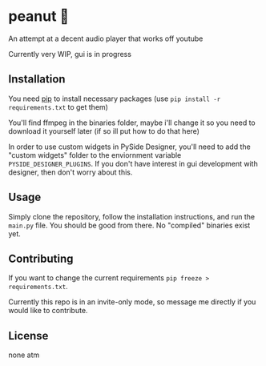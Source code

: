 # peanut 🥜

An attempt at a decent audio player that works off youtube

Currently very WIP, gui is in progress

## Installation

You need [pip](https://pip.pypa.io/en/stable/) to install necessary packages (use `pip install -r requirements.txt` to get them)

You'll find ffmpeg in the binaries folder, maybe i'll change it so you need to download it yourself later (if so ill put how to do that here)

In order to use custom widgets in PySide Designer, you'll need to add the "custom widgets" folder to the enviornment variable `PYSIDE_DESIGNER_PLUGINS`. If you don't have interest in gui development with designer, then don't worry about this.

## Usage

Simply clone the repository, follow the installation instructions, and run the `main.py` file. You should be good from there. No "compiled" binaries exist yet.

## Contributing

If you want to change the current requirements `pip freeze > requirements.txt`.

Currently this repo is in an invite-only mode, so message me directly if you would like to contribute.

## License

none atm